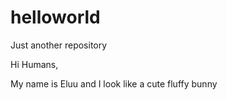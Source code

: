 # helloworld
Just another repository

Hi Humans,

My name is Eluu and I look like a cute fluffy bunny
